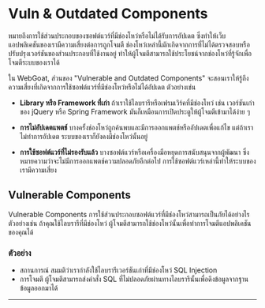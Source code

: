# Vuln & Outdated Components

หมายถึงการใช้ส่วนประกอบของซอฟต์แวร์ที่มีช่องโหว่หรือไม่ได้รับการอัปเดต ซึ่งทำให้เว็บแอปพลิเคชันของเรามีความเสี่ยงต่อการถูกโจมตี ช่องโหว่เหล่านี้มักเกิดจากการที่ไม่ได้ตรวจสอบหรือปรับปรุงเวอร์ชันของส่วนประกอบที่ใช้งานอยู่ ทำให้ผู้โจมตีสามารถใช้ประโยชน์จากช่องโหว่ที่รู้จักเพื่อโจมตีระบบของเราได้

ใน WebGoat, ส่วนของ "Vulnerable and Outdated Components" จะสอนเราให้รู้ถึงความเสี่ยงที่เกิดจากการใช้ซอฟต์แวร์ที่มีช่องโหว่หรือไม่ได้อัปเดต ตัวอย่างเช่น

  - **Library หรือ Framework ที่เก่า** ถ้าเราใช้ไลบรารีหรือเฟรมเวิร์คที่มีช่องโหว่ เช่น เวอร์ชันเก่าของ jQuery หรือ Spring Framework มันก็เหมือนการเปิดประตูให้ผู้โจมตีเข้ามาได้ง่าย ๆ

  - **การไม่อัปเดตแพตช์** บางครั้งช่องโหว่ถูกค้นพบและมีการออกแพตช์หรืออัปเดตเพื่อแก้ไข แต่ถ้าเราไม่ทำการอัปเดต ระบบของเราก็ยังคงมีช่องโหว่นั้นอยู่

  - **การใช้ซอฟต์แวร์ที่ไม่รองรับแล้ว** บางซอฟต์แวร์หรือเครื่องมือหยุดการสนับสนุนจากผู้พัฒนา ซึ่งหมายความว่าจะไม่มีการออกแพตช์ความปลอดภัยอีกต่อไป การใช้ซอฟต์แวร์เหล่านี้ทำให้ระบบของเรามีความเสี่ยง

## Vulnerable Components

Vulnerable Components การใช้ส่วนประกอบซอฟต์แวร์ที่มีช่องโหว่สามารถเป็นภัยได้อย่างไร ตัวอย่างเช่น ถ้าคุณใช้ไลบรารีที่มีช่องโหว่ ผู้โจมตีสามารถใช้ช่องโหว่นั้นเพื่อทำการโจมตีแอปพลิเคชันของคุณได้

  ### ตัวอย่าง
  - สถานการณ์ สมมติว่าเรากำลังใช้ไลบรารีเวอร์ชันเก่าที่มีช่องโหว่ SQL Injection
  - การโจมตี ผู้โจมตีสามารถส่งคำสั่ง SQL ที่ไม่ปลอดภัยผ่านทางไลบรารีนั้นเพื่อดึงข้อมูลจากฐานข้อมูลออกมาได้
  
___
